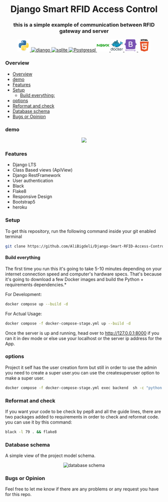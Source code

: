 <h1 align="center">Django Smart RFID Access Control</h1>
<h3 align="center">this is a simple example of communication between RFID gateway and server </h3>
<p align="center">
<a href="https://www.python.org" target="_blank"> <img src="https://raw.githubusercontent.com/devicons/devicon/master/icons/python/python-original.svg" alt="python" width="40" height="40"/> </a>
<a href="https://www.djangoproject.com/" target="_blank"> <img src="https://user-images.githubusercontent.com/29748439/177030588-a1916efd-384b-439a-9b30-24dd24dd48b6.png" alt="django" width="40" height="40"/> </a>
<a href="https://www.django-rest-framework.org/" target="_blank"> <img src="https://www.django-rest-framework.org/img/logo.png" alt="sqlite" width="90" height="40"/> </a>
<a href="https://www.django-rest-framework.org/" target="_blank"> <img src="https://www.postgresql.org/media/img/about/press/elephant.png" alt="Postgresql" width="40" height="40"/> </a>
<a href="https://www.nginx.com" target="_blank"> <img src="https://raw.githubusercontent.com/devicons/devicon/master/icons/nginx/nginx-original.svg" alt="nginx" width="40" height="40"/> </a>
<a href="https://www.docker.com/" target="_blank"> <img src="https://raw.githubusercontent.com/devicons/devicon/master/icons/docker/docker-original-wordmark.svg" alt="docker" width="40" height="40"/> </a>
<a href="https://getbootstrap.com" target="_blank"> <img src="https://raw.githubusercontent.com/devicons/devicon/master/icons/bootstrap/bootstrap-plain-wordmark.svg" alt="bootstrap" width="40" height="40"/> </a>
<a href="https://www.w3.org/html/" target="_blank"> <img src="https://raw.githubusercontent.com/devicons/devicon/master/icons/html5/html5-original-wordmark.svg" alt="html5" width="40" height="40"/> </a> <a href="https://developer.mozilla.org/en-US/docs/Web/JavaScript" target="_blank">
</a>

</p>


### Overview
- [Overview](#overview)
- [demo](#demo)
- [Features](#features)
- [Setup](#setup)
  - [Build everything:](#build-everything)
- [options](#options)
- [Reformat and check](#reformat-and-check)
- [Database schema](#database-schema)
- [Bugs or Opinion](#bugs-or-opinion)



### demo
<p align="center">
<img src="https://user-images.githubusercontent.com/29748439/183278025-57a3ad05-bf00-4bec-b609-d7ce38db358c.gif" style="max-width:720px"/>
</p>

### Features
- Django LTS
- Class Based views (ApiView)
- Django RestFramework
- User authentication
- Black
- Flake8
- Responsive Design
- Bootstrap5
- heroku




### Setup
To get this repository, run the following command inside your git enabled terminal
```bash
git clone https://github.com/AliBigdeli/Django-Smart-RFID-Access-Control.git
```

#### Build everything

The first time you run this it's going to take 5-10 minutes depending on your
internet connection speed and computer's hardware specs. That's because it's
going to download a few Docker images and build the Python + requirements dependencies.*


For Development:
```sh
docker compose up --build -d
```

For Actual Usage:
```sh
docker compose -f docker-compose-stage.yml up --build -d
```


Once the server is up and running, head over to http://127.0.0.1:8000  if you ran it in dev mode or else use your localhost or the server ip address for the App.
### options
Project it self has the user creation form but still in order to use the admin you need to create a super user.you can use the createsuperuser option to make a super user.
```bash
docker compose -f docker-compose-stage.yml exec backend  sh -c "python manage.py createsuperuser"
```



### Reformat and check
If you want your code to be check by pep8 and all the guide lines, there are two packages added to requirements in order to check and reformat code.
you can use it by this command:
```bash
black -l 79 . && flake8
```

### Database schema
A simple view of the project model schema.
<p align="center">
<img src="https://user-images.githubusercontent.com/29748439/183278042-76140039-107e-4a54-9260-150fc3c812ab.png" alt="database schema" width="600"/>
</p>


### Bugs or Opinion
Feel free to let me know if there are any problems or any request you have for this repo.
